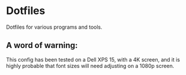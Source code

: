 # Dotfiles
Dotfiles for various programs and tools.

## A word of warning:

This config has been tested on a Dell XPS 15, with a 4K screen, and it is highly probable that font sizes will need adjusting on a 1080p screen.
